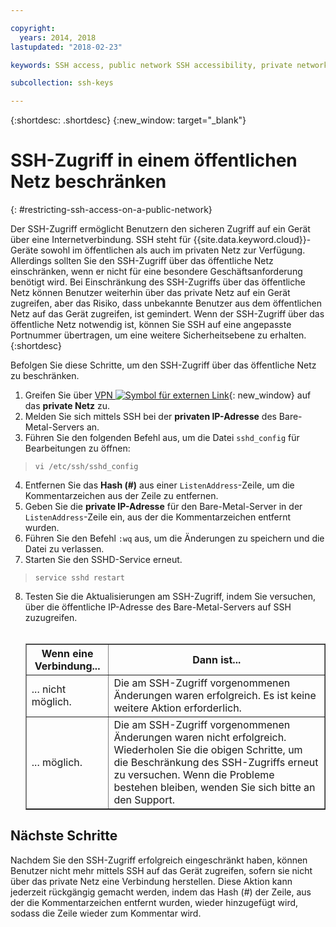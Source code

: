 ```yaml
---

copyright:
  years: 2014, 2018
lastupdated: "2018-02-23"

keywords: SSH access, public network SSH accessibility, private network

subcollection: ssh-keys

---
```


{:shortdesc: .shortdesc}
{:new_window: target="_blank"}

# SSH-Zugriff in einem öffentlichen Netz beschränken
{: #restricting-ssh-access-on-a-public-network}

Der SSH-Zugriff ermöglicht Benutzern den sicheren Zugriff auf ein Gerät über eine Internetverbindung. SSH steht für {{site.data.keyword.cloud}}-Geräte sowohl im öffentlichen als auch im privaten Netz zur Verfügung. Allerdings sollten Sie den SSH-Zugriff über das öffentliche Netz einschränken, wenn er nicht für eine besondere Geschäftsanforderung benötigt wird. Bei Einschränkung des SSH-Zugriffs über das öffentliche Netz können Benutzer weiterhin über das private Netz auf ein Gerät zugreifen, aber das Risiko, dass unbekannte Benutzer aus dem öffentlichen Netz auf das Gerät zugreifen, ist gemindert. Wenn der SSH-Zugriff über das öffentliche Netz notwendig ist, können Sie SSH auf eine angepasste Portnummer übertragen, um eine weitere Sicherheitsebene zu erhalten.
{:shortdesc}

Befolgen Sie diese Schritte, um den SSH-Zugriff über das öffentliche Netz zu beschränken.
1. Greifen Sie über [VPN ![Symbol für externen Link](../../icons/launch-glyph.svg "Symbol für externen Link")](http://www.softlayer.com/vpn-access){: new_window} auf das **private Netz** zu.
2. Melden Sie sich mittels SSH bei der **privaten IP-Adresse** des Bare-Metal-Servers an.
3. Führen Sie den folgenden Befehl aus, um die Datei `sshd_config` für Bearbeitungen zu öffnen:
  > `vi /etc/ssh/sshd_config`
4. Entfernen Sie das **Hash (#)** aus einer `ListenAddress`-Zeile, um die Kommentarzeichen aus der Zeile zu entfernen.
5. Geben Sie die **private IP-Adresse** für den Bare-Metal-Server in der `ListenAddress`-Zeile ein, aus der die Kommentarzeichen entfernt wurden.
6. Führen Sie den Befehl `:wq` aus, um die Änderungen zu speichern und die Datei zu verlassen.
7. Starten Sie den SSHD-Service erneut.
  > `service sshd restart`
8. Testen Sie die Aktualisierungen am SSH-Zugriff, indem Sie versuchen, über die öffentliche IP-Adresse des Bare-Metal-Servers auf SSH zuzugreifen.<br><br><table border="1"><tr><th>Wenn eine Verbindung...</th><th>Dann ist...</th></tr><tr><td>... nicht möglich.</td><td>Die am SSH-Zugriff vorgenommenen Änderungen waren erfolgreich. Es ist keine weitere Aktion erforderlich.</td></tr><tr><td>... möglich.</td><td>Die am SSH-Zugriff vorgenommenen Änderungen waren nicht erfolgreich. Wiederholen Sie die obigen Schritte, um die Beschränkung des SSH-Zugriffs erneut zu versuchen. Wenn die Probleme bestehen bleiben, wenden Sie sich bitte an den Support.</td></tr></table>

## Nächste Schritte

Nachdem Sie den SSH-Zugriff erfolgreich eingeschränkt haben, können Benutzer nicht mehr mittels SSH auf das Gerät zugreifen, sofern sie nicht über das private Netz eine Verbindung herstellen. Diese Aktion kann jederzeit rückgängig gemacht werden, indem das Hash (#) der Zeile, aus der die Kommentarzeichen entfernt wurden, wieder hinzugefügt wird, sodass die Zeile wieder zum Kommentar wird.
